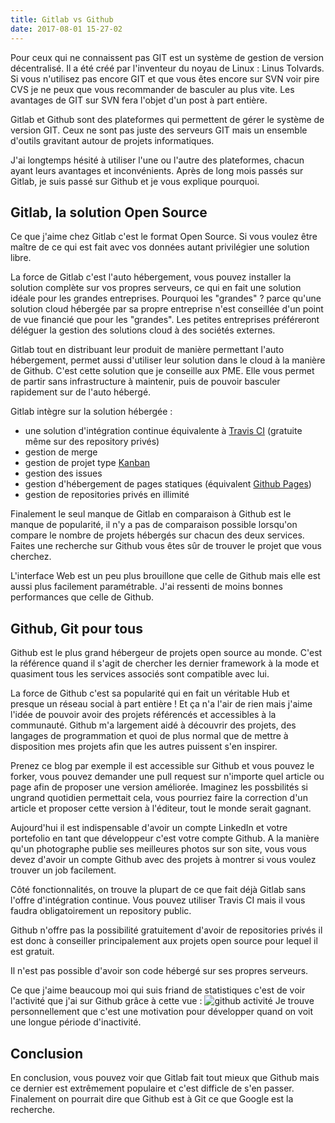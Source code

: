 ```yaml
---
title: Gitlab vs Github
date: 2017-08-01 15-27-02
---
```

Pour ceux qui ne connaissent pas GIT est un système de gestion de version décentralisé. Il a été créé par l'inventeur du noyau de Linux : Linus Tolvards. Si vous n'utilisez pas encore GIT et que vous êtes encore sur SVN voir pire CVS je ne peux que vous recommander de basculer au plus vite. Les avantages de GIT sur SVN fera l'objet d'un post à part entière.

Gitlab et Github sont des plateformes qui permettent de gérer le système de version GIT. Ceux ne sont pas juste des serveurs GIT mais un ensemble d'outils gravitant autour de projets informatiques.

J'ai longtemps hésité à utiliser l'une ou l'autre des plateformes, chacun ayant leurs avantages et inconvénients. Après de long mois passés sur Gitlab, je suis passé sur Github et je vous explique pourquoi.

## Gitlab, la solution Open Source
Ce que j'aime chez Gitlab c'est le format Open Source. Si vous voulez être maître de ce qui est fait avec vos données autant privilégier une solution libre. 

La force de Gitlab c'est l'auto hébergement, vous pouvez installer la solution complète sur vos propres serveurs, ce qui en fait une solution idéale pour les grandes entreprises. Pourquoi les "grandes" ? parce qu'une solution cloud hébergée par sa propre entreprise n'est conseillée d'un point de vue financié que pour les "grandes". Les petites entreprises préféreront déléguer la gestion des solutions cloud à des sociétés externes.

Gitlab tout en distribuant leur produit de manière permettant l'auto hébergement, permet aussi d'utiliser leur solution dans le cloud à la manière de Github. C'est cette solution que je conseille aux PME. Elle vous permet de partir sans infrastructure à maintenir, puis de pouvoir basculer rapidement sur de l'auto hébergé.

Gitlab intègre sur la solution hébergée :
- une solution d'intégration continue équivalente à [Travis CI](https://travis-ci.org/) (gratuite même sur des repository privés)
- gestion de merge
- gestion de projet type [Kanban](https://fr.wikipedia.org/wiki/Kanban)
- gestion des issues
- gestion d'hébergement de pages statiques (équivalent [Github Pages](https://pages.github.com/))
- gestion de repositories privés en illimité

Finalement le seul manque de Gitlab en comparaison à Github est le manque de popularité, il n'y a pas de comparaison possible lorsqu'on compare le nombre de projets hébergés sur chacun des deux services. Faites une recherche sur Github vous êtes sûr de trouver le projet que vous cherchez.

L'interface Web est un peu plus brouillone que celle de Github mais elle est aussi plus facilement paramétrable. J'ai ressenti de moins bonnes performances que celle de Github.

## Github, Git pour tous
Github est le plus grand hébergeur de projets open source au monde. C'est la référence quand il s'agit de chercher les dernier framework à la mode et quasiment tous les services associés sont compatible avec lui.

La force de Github c'est sa popularité qui en fait un véritable Hub et presque un réseau social à part entière ! Et ça n'a l'air de rien mais j'aime l'idée de pouvoir avoir des projets référencés et accessibles à la communauté. Github m'a largement aidé à découvrir des projets, des langages de programmation et quoi de plus normal que de mettre à disposition mes projets afin que les autres puissent s'en inspirer.

Prenez ce blog par exemple il est accessible sur Github et vous pouvez le forker, vous pouvez demander une pull request sur n'importe quel article ou page afin de proposer une version améliorée. Imaginez les possbilités si ungrand quotidien permettait cela, vous pourriez faire la correction d'un article et proposer cette version à l'éditeur, tout le monde serait gagnant.

Aujourd'hui il est indispensable d'avoir un compte LinkedIn et votre portefolio en tant que développeur c'est votre compte Github. A la manière qu'un photographe publie ses meilleures photos sur son site, vous vous devez d'avoir un compte Github avec des projets à montrer si vous voulez trouver un job facilement.

Côté fonctionnalités, on trouve la plupart de ce que fait déjà Gitlab sans l'offre d'intégration continue. Vous pouvez utiliser Travis CI mais il vous faudra obligatoirement un repository public.

Github n'offre pas la possibilité gratuitement d'avoir de repositories privés il est donc à conseiller principalement aux projets open source pour lequel il est gratuit.

Il n'est pas possible d'avoir son code hébergé sur ses propres serveurs.

Ce que j'aime beaucoup moi qui suis friand de statistiques c'est de voir l'activité que j'ai sur Github grâce à cette vue :
![github activité](https://s3.eu-central-1.amazonaws.com/mouretpro/github-activity.PNG)
Je trouve personnellement que c'est une motivation pour développer quand on voit une longue période d'inactivité.

## Conclusion
En conclusion, vous pouvez voir que Gitlab fait tout mieux que Github mais ce dernier est extrêmement populaire et c'est difficle de s'en passer.
Finalement on pourrait dire que Github est à Git ce que Google est la recherche.

